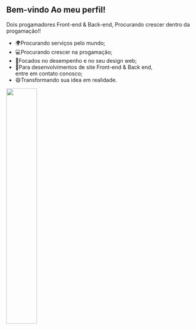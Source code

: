 ## Bem-vindo Ao meu perfil!

<p> Dois progamadores Front-end & Back-end, Procurando crescer dentro da progamação!!
 
 - 🌍Procurando serviços pelo mundo;
 - 💻Procurando crescer na progamação;
 - 📃Focados no desempenho e no seu design web;
 - 📖Para desenvolvimentos de site Front-end & Back end,
 <br>entre em contato conosco;
 - 😄Transformando sua idea em realidade.

<div  align="back" style="margin-bottom:100px">
<img width=40% align="center" src="https://github-readme-stats-git-main-rafaelalexandrino.vercel.app/api/top-langs/?username=HarryTechnology&show_icons=true&theme=tokyonight&layout=compact" />
 </div>
